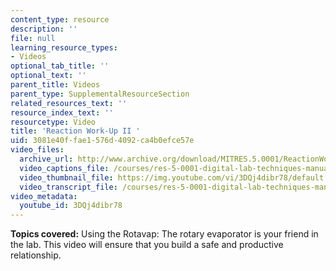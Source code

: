 ```yaml
---
content_type: resource
description: ''
file: null
learning_resource_types:
- Videos
optional_tab_title: ''
optional_text: ''
parent_title: Videos
parent_type: SupplementalResourceSection
related_resources_text: ''
resource_index_text: ''
resourcetype: Video
title: 'Reaction Work-Up II '
uid: 3081e40f-fae1-576d-4092-ca4b0efce57e
video_files:
  archive_url: http://www.archive.org/download/MITRES.5.0001/ReactionWork-upIi_MitDigitalLabTechniquesManual.mp4
  video_captions_file: /courses/res-5-0001-digital-lab-techniques-manual-spring-2007/9df23bc142b85e63973a99b5c2fd36e0_3DQj4dibr78.vtt
  video_thumbnail_file: https://img.youtube.com/vi/3DQj4dibr78/default.jpg
  video_transcript_file: /courses/res-5-0001-digital-lab-techniques-manual-spring-2007/ed22948fc6017498b53ad9c9e62af31d_3DQj4dibr78.pdf
video_metadata:
  youtube_id: 3DQj4dibr78
---
```


**Topics covered:** Using the Rotavap: The rotary evaporator is your friend in the lab. This video will ensure that you build a safe and productive relationship.